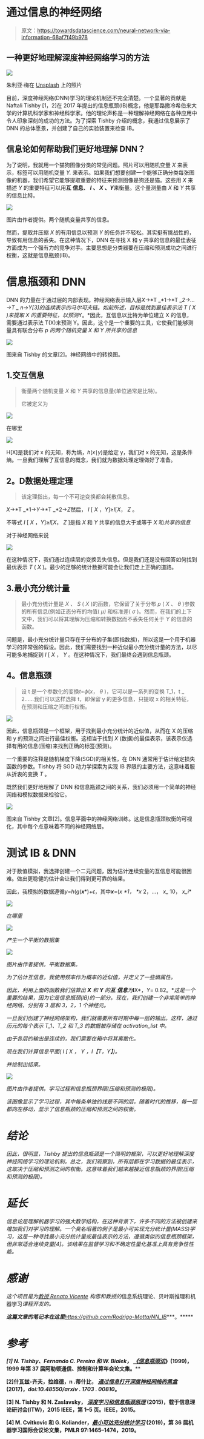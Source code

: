 # 通过信息的神经网络

> 原文：<https://towardsdatascience.com/neural-network-via-information-68af7f49b978>

## 一种更好地理解深度神经网络学习的方法

![](img/082b5e1136f5c6fa3e116c3c400684cb.png)

朱利亚·梅在 [Unsplash](https://unsplash.com?utm_source=medium&utm_medium=referral) 上的照片

目前，深度神经网络(DNN)学习的理论机制还不完全清楚。一个显著的贡献是 Naftali Tishby [1，2]在 2017 年提出的信息瓶颈(IB)概念，他是耶路撒冷希伯来大学的计算机科学家和神经科学家。他的理论声称是一种理解神经网络在各种应用中令人印象深刻的成功的方法。为了探索 Tishby 介绍的概念，我通过信息展示了 DNN 的总体愿景，并创建了自己的实验装置来检查 IB。

## **信息论如何帮助我们更好地理解 DNN？**

为了说明，我就用一个猫狗图像分类的常见问题。照片可以用随机变量 *X* 来表示，标签可以用随机变量 *Y.* 来表示。如果我们想要创建一个能够正确分类每张图像的机器，我们希望它能够提取重要的特征来预测图像是狗还是猫。这些用 *X* 来描述 *Y* 的重要特征可以用**互** **信息**、 ***I* 、 *X* 、*Y***来衡量。这个量测量由 *X* 和 *Y* 共享的信息比特。

![](img/914f2d6797d9f4c2284bb934d10b7fbd.png)

图片由作者提供。两个随机变量共享的信息。

然而，提取并压缩 *X* 的有用信息以预测 *Y* 的任务并不轻松。其实挺有挑战性的，导致有用信息的丢失。在这种情况下，DNN 在寻找 X 和 y 共享的信息的最佳表征方面成为一个强有力的竞争对手。主要思想是分类器要在压缩和预测成功之间进行权衡，这就是信息瓶颈(IB)。

# **信息瓶颈和 DNN**

DNN 的力量在于通过层的内部表现。神经网络表示输入层*X*→*T _*1→*T _*2→…→*T _ n*→*Y*[3]的连续表示的马尔可夫链。如前所述，目标是找到最佳表示法 *T* ( *X* )来提取 *X* 的重要特征，以预测*Y。*因此，互信息以比特为单位建立 X 的信息，需要通过表示法 T(X)来预测 Y。因此，这个是一个重要的工具，它使我们能够测量具有联合分布 *p 的两个随机变量 X 和 Y 所共享的信息*

![](img/7ccb07141e1d426ac29d44c7ce1109f9.png)

图来自 Tishby 的文章[2]。神经网络中的转换图。

## 1.交互信息

> 衡量两个随机变量 *X* 和 *Y* 共享的信息量(单位通常是比特)。
> 
> 它被定义为

![](img/c623dd2b4a0abdb4903fee46f24aff62.png)

在哪里

![](img/31d1167e165a05d0254ad95c873795d0.png)

H[X]是我们对 x 的无知，称为熵，*h*(*x*∣*y*)是给定 y，我们对 x 的无知，这是条件熵。一旦我们理解了互信息的概念，我们就为数据处理定理做好了准备。

## **2。**D**数据处理定理**

> 该定理指出，每一个不可逆变换都会耗散信息。

*X*→*T _*1→*Y*→*T _*2→*Z*然后， *I* [ *X* ，*Y*]≥*I*[*X*， *Z* 。

不等式 *I* [ *X* ，*Y*]≥*I*[*X*， *Z* ]是指 *X* 和 *Y* 共享的信息大于或等于 *X* 和*共享的信息*

对于神经网络来说

![](img/7db74827156e2b9a53c600f14b7a7003.png)

在这种情况下，我们通过连续层的变换丢失信息。但是我们还是没有回答如何找到最优表示 *T* ( *X* )。最少的足够的统计数据可能会让我们走上正确的道路。

## 3.最小充分统计量

> 最小充分统计量是 *X* 、 *S* ( *X* )的函数，它保留了关于分布 *p* ( *X* 、 *θ* )参数的所有信息(例如正态分布的均值( *μ)* 和标准差( *σ* )。然而，在我们的上下文中，我们可以将其理解为压缩和转换数据而不丢失任何关于 *Y* 的信息的函数。

问题是，最小充分统计量只存在于分布的子集(即指数族)，所以这是一个用于机器学习的非常强的假设。因此，我们需要找到一种近似最小充分统计量的方法，以尽可能多地捕捉到 *I* [ *X* ， *Y* 。在这种情况下，我们最终会遇到信息瓶颈。

## **4。信息瓶颈**

> 设 t 是一个参数化的变换*t*=*ϕ*(*x*， *θ* )，它可以是一系列的变换 T_1，t _ 2……我们可以这样选择 t，即保留 y 的更多信息，只提取 x 的相关特征，在预测和压缩之间进行权衡。

![](img/99b67443ae9b8bc949ac95f7d68d030c.png)

因此，信息瓶颈是一个框架，用于找到最小充分统计的近似值，从而在 X 的压缩和 y 的预测之间进行最佳权衡。这相当于找到 *X* (数据)的最佳表示，该表示仅选择有用的信息(压缩)来找到正确的标签(预测)。

一个重要的注释是随机梯度下降(SGD)的相关性，在 DNN 通常用于估计给定损失函数的参数。Tishby 将 SGD 动力学探索为实现 IB 界限的主要方法，这意味着服从折衷的变换 *T* 。

既然我们更好地理解了 DNN 和信息瓶颈之间的关系，我们必须用一个简单的神经网络和模拟数据来检验它。

![](img/ab18fb79c303523381a531499e24ce7a.png)

图来自 Tishby 文章[2]。信息平面中的神经网络训练。这是信息瓶颈权衡的可视化，其中每个点意味着不同的神经网络层。

# **测试 IB & DNN**

对于数值模拟，我选择创建一个二元问题，因为估计连续变量的互信息可能很困难。做出更稳健的估计会让我们得到更可靠的结果。

因此，我模拟的数据遵循*y*=*h*(*g*(***x****)+*ϵ*，其中***x***=(*x _*1， *x_* 2，…， *x_* 10， *x_i**

*![](img/4e489e0a499ffe5bfe991e712264a7ff.png)*

*在哪里*

*![](img/4262545186c8423a36ab214744a2b3e4.png)*

*产生一个平衡的数据集*

*![](img/11783f648973defd8a484331d8f9d35f.png)*

*图片由作者提供。平衡数据集。*

*为了估计互信息，我使用频率作为概率的近似值，并定义了一些熵属性。*

*因此，利用上面的函数我们估算出 **X** 和 **Y** 的**互** **信息**为***I**X*，*Y*= 0.82。**这是一个重要的结果，因为它是信息瓶颈(IB)的一部分。现在，我们创建一个非常简单的神经网络，分别有 3 层和 3，2，1 个神经元。*

*一旦我们创建了神经网络架构，我们就需要所有时期中每一层的输出。这样，通过历元的每个表示 T_1、T_2 和 T_3 的数据被存储在 *activation_list* 中。*

*由于各层的输出是连续的，我们需要在箱中将其离散化。*

*现在我们计算信息平面( *I* [ *X* ， *Y* ，*I【T，Y】*)。*

*并绘制出结果。*

*![](img/08e8bc2db8d2af6af422c7f1f1905ee1.png)*

*图片由作者提供。学习过程和信息瓶颈界限(压缩和预测的极限)。*

*该图像显示了学习过程，其中每条单独的线是不同的层。随着时代的推移，每一层都向左移动，显示了信息瓶颈的压缩和预测之间的权衡。*

# *结论*

*因此，很明显，Tishby 提出的信息瓶颈是一个简明的框架，可以更好地理解深度神经网络学习的理论机制。总之，我们观察到，所有层都在学习数据的最佳表示，这取决于压缩和预测之间的权衡。这意味着我们越来越接近信息瓶颈的界限(压缩和预测的极限)。*

# *延长*

*信息论是理解机器学习的强大数学结构，在这种背景下，许多不同的方法被创建来增加我们对学习的理解。一个臭名昭著的例子是最小可实现充分统计量(MASS)学习，这是一种寻找最小充分统计量或最佳表示的方法，遵循类似的信息瓶颈框架，但非常适合连续变量[4]。该结果在监督学习和不确定性量化基准上具有竞争性性能。*

# *感谢*

*这个项目是为[教授 Renato Vicente](https://www.linkedin.com/in/renatovicente-usp/?originalSubdomain=br) 构思和教授的*信息系统理论、贝叶斯推理和机器学习*课程开发的。*

***这篇文章的笔记本在这里**<https://github.com/Rodrigo-Motta/NN_IB>****。*****

# ***参考***

***[1] N. Tishby、Fernando C. Pereira 和 W. Bialek， [*《信息瓶颈法*](https://arxiv.org/abs/physics/0004057)*》(1999)，1999 年第 37 届阿勒顿通信、控制和计算年会论文集。****

****[2]什瓦兹-齐夫，拉维德，n .蒂什比， [*通过信息打开深度神经网络的黑盒*](https://arxiv.org/abs/1703.00810) (2017)，*doi:10.48550/arxiv . 1703 . 00810*。****

****[3] N. Tishby 和 N. Zaslavsky， [*深度学习和信息瓶颈原理*](https://arxiv.org/abs/1503.02406) (2015)，载于信息理论研讨会(ITW)，2015 IEEE，第 1–5 页。IEEE，2015。****

****[4] M. Cvitkovic 和 G. Koliander，[*最小可达充分统计学习*](https://arxiv.org/abs/1905.07822) (2019)，第 36 届机器学习国际会议论文集，PMLR 97:1465–1474，2019。****
